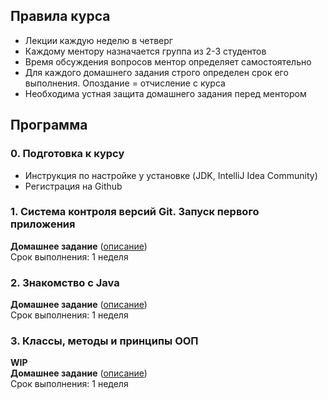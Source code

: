 ## Правила курса
- Лекции каждую неделю в четверг
- Каждому ментору назначается группа из 2-3 студентов
- Время обсуждения вопросов ментор определяет самостоятельно
- Для каждого домашнего задания строго определен срок его выполнения. Опоздание = отчисление с курса
- Необходима устная защита домашнего задания перед ментором

## Программа
### 0. Подготовка к курсу
- Инструкция по настройке у установке (JDK, IntelliJ Idea Community)
- Регистрация на Github

### 1. Система контроля версий Git. Запуск первого приложения
**Домашнее задание** ([описание](Lecture1/Readme.md))\
Срок выполнения: 1 неделя

### 2. Знакомство с Java
**Домашнее задание** ([описание](Lecture2/Readme.md))\
Срок выполнения: 1 неделя

### 3. Классы, методы и принципы ООП
**WIP** \
**Домашнее задание** ([описание](Lecture3/Readme.md))\
Срок выполнения: 1 неделя 
